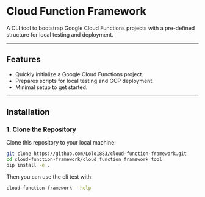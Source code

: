 # Cloud Function Framework

A CLI tool to bootstrap Google Cloud Functions projects with a pre-defined structure for local testing and deployment.

---

## Features

- Quickly initialize a Google Cloud Functions project.
- Prepares scripts for local testing and GCP deployment.
- Minimal setup to get started.

---

## Installation

### 1. Clone the Repository
Clone this repository to your local machine:

```bash
git clone https://github.com/Lolo1883/cloud-function-framework.git
cd cloud-function-framework/cloud_function_framework_tool
pip install -e .
```
Then you can use the cli test with:

```bash
cloud-function-framework --help
```

